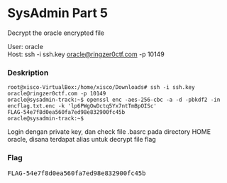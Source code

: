 <h1>SysAdmin Part 5</h1>
<p>Decrypt the oracle encrypted file<br>

User: oracle<br>
Host: ssh -i ssh.key oracle@ringzer0ctf.com -p 10149</p>

<h3>Deskription</h3>

```console
root@xisco-VirtualBox:/home/xisco/Downloads# ssh -i ssh.key oracle@ringzer0ctf.com -p 10149
oracle@sysadmin-track:~$ openssl enc -aes-256-cbc -a -d -pbkdf2 -in encflag.txt.enc -k 'lp6PWgOwDctq5Yx7ntTmBpOISc'
FLAG-54e7f8d0ea560fa7ed98e832900fc45b
oracle@sysadmin-track:~$
```
<p>Login dengan private key, dan check file .basrc pada directory HOME oracle, disana terdapat alias untuk decrypt file flag</p>

<h3>Flag</h3>
<pre>FLAG-54e7f8d0ea560fa7ed98e832900fc45b</pre>
